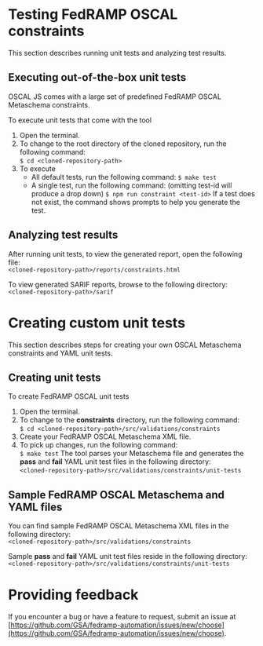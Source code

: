 # Testing FedRAMP OSCAL constraints
This section describes running unit tests and analyzing test results.

## Executing out-of-the-box unit tests
OSCAL JS comes with a large set of predefined FedRAMP OSCAL Metaschema constraints.

To execute unit tests that come with the tool
1. Open the terminal.  
2. To change to the root directory of the cloned repository, run the following command:  
   `$ cd <cloned-repository-path>`  
3. To execute  
   * All default tests, run the following command:
   `$ make test`
   * A single test, run the following command: (omitting test-id will produce a drop down)
   `$ npm run constraint <test-id>`
  If a test does not exist, the command shows prompts to help you generate the test.

## Analyzing test results
After running unit tests, to view the generated report, open the following file:  
`<cloned-repository-path>/reports/constraints.html`

To view generated SARIF reports, browse to the following directory:  
`<cloned-repository-path>/sarif`

# Creating custom unit tests
This section describes steps for creating your own OSCAL Metaschema constraints and YAML unit tests.  

## Creating unit tests
To create FedRAMP OSCAL unit tests
1. Open the terminal.  
2. To change to the **constraints** directory, run the following command:  
   `$ cd <cloned-repository-path>/src/validations/constraints`  
3. Create your FedRAMP OSCAL Metaschema XML file.  
4. To pick up changes, run the following command:  
   `$ make test`
The tool parses your Metaschema file and generates the **pass** and **fail** YAML unit test files in the following directory:  
`<cloned-repository-path>/src/validations/constraints/unit-tests`

## Sample FedRAMP OSCAL Metaschema and YAML files
You can find sample FedRAMP OSCAL Metaschema XML files in the following directory:  
`<cloned-repository-path>/src/validations/constraints`

Sample **pass** and **fail** YAML unit test files reside in the following directory:  
`<cloned-repository-path>/src/validations/constraints/unit-tests`

# Providing feedback
If you encounter a bug or have a feature to request, submit an issue at [https://github.com/GSA/fedramp-automation/issues/new/choose](https://github.com/GSA/fedramp-automation/issues/new/choose).  

